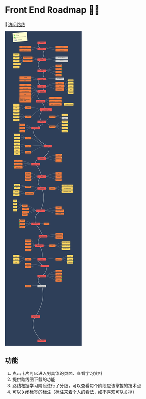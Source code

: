 # Front End Roadmap 🧶🦌

🚀[访问路线](https://www.virkano.com/front-end-roadmap/#/)

![路线图](./roadmap.jpeg)

## 功能

1. 点击卡片可以进入到具体的页面，查看学习资料  
2. 提供路线图下载的功能  
3. 路线根据学习阶段进行了分级，可以查看每个阶段应该掌握的技术点  
4. 可以关闭标签的标注（标注来着个人的看法，如不喜欢可以关掉） 
